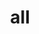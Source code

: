 ---
category: 3-letters
denotation: null
name: all
reference_link: https://www.etymonline.com/word/all
root_language: null
root_name: null
title: all
type: free
word_sums:
- respelling: all
  sum: 'All + '
---
